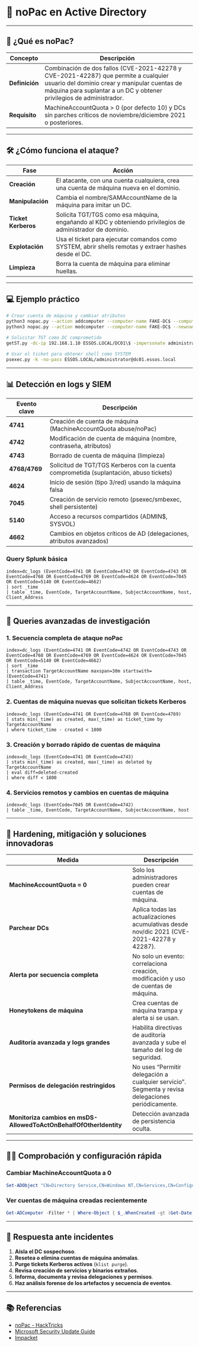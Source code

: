 # 🛑 noPac en Active Directory

---

## 📝 ¿Qué es noPac?

| Concepto      | Descripción                                                                                                      |
|---------------|-----------------------------------------------------------------------------------------------------------------|
| **Definición**| Combinación de dos fallos (CVE-2021-42278 y CVE-2021-42287) que permite a cualquier usuario del dominio crear y manipular cuentas de máquina para suplantar a un DC y obtener privilegios de administrador. |
| **Requisito** | MachineAccountQuota > 0 (por defecto 10) y DCs sin parches críticos de noviembre/diciembre 2021 o posteriores.    |

---

## 🛠️ ¿Cómo funciona el ataque?

| Fase                | Acción                                                                                                 |
|---------------------|--------------------------------------------------------------------------------------------------------|
| **Creación**        | El atacante, con una cuenta cualquiera, crea una cuenta de máquina nueva en el dominio.                |
| **Manipulación**    | Cambia el nombre/SAMAccountName de la máquina para imitar un DC.                                       |
| **Ticket Kerberos** | Solicita TGT/TGS como esa máquina, engañando al KDC y obteniendo privilegios de administrador de dominio. |
| **Explotación**     | Usa el ticket para ejecutar comandos como SYSTEM, abrir shells remotas y extraer hashes desde el DC.    |
| **Limpieza**        | Borra la cuenta de máquina para eliminar huellas.                                                      |

---

## 💻 Ejemplo práctico

```bash
# Crear cuenta de máquina y cambiar atributos
python3 nopac.py --action addcomputer --computer-name FAKE-DC$ --computer-pass 'Password123!'
python3 nopac.py --action modcomputer --computer-name FAKE-DC$ --newname DC01$

# Solicitar TGT como DC comprometido
getST.py -dc-ip 192.168.1.10 ESSOS.LOCAL/DC01\$ -impersonate administrator

# Usar el ticket para obtener shell como SYSTEM
psexec.py -k -no-pass ESSOS.LOCAL/administrator@dc01.essos.local
```

---

## 📊 Detección en logs y SIEM

| Evento clave | Descripción                                                                              |
|--------------|-----------------------------------------------------------------------------------------|
| **4741**     | Creación de cuenta de máquina (MachineAccountQuota abuse/noPac)                         |
| **4742**     | Modificación de cuenta de máquina (nombre, contraseña, atributos)                       |
| **4743**     | Borrado de cuenta de máquina (limpieza)                                                 |
| **4768/4769**| Solicitud de TGT/TGS Kerberos con la cuenta comprometida (suplantación, abuso tickets)  |
| **4624**     | Inicio de sesión (tipo 3/red) usando la máquina falsa                                   |
| **7045**     | Creación de servicio remoto (psexec/smbexec, shell persistente)                         |
| **5140**     | Acceso a recursos compartidos (ADMIN$, SYSVOL)                                          |
| **4662**     | Cambios en objetos críticos de AD (delegaciones, atributos avanzados)                   |

### Query Splunk básica

```splunk
index=dc_logs (EventCode=4741 OR EventCode=4742 OR EventCode=4743 OR EventCode=4768 OR EventCode=4769 OR EventCode=4624 OR EventCode=7045 OR EventCode=5140 OR EventCode=4662)
| sort _time
| table _time, EventCode, TargetAccountName, SubjectAccountName, host, Client_Address
```

---

## 🔎 Queries avanzadas de investigación

### 1. Secuencia completa de ataque noPac

```splunk
index=dc_logs (EventCode=4741 OR EventCode=4742 OR EventCode=4743 OR EventCode=4768 OR EventCode=4769 OR EventCode=4624 OR EventCode=7045 OR EventCode=5140 OR EventCode=4662)
| sort _time
| transaction TargetAccountName maxspan=30m startswith=(EventCode=4741)
| table _time, EventCode, TargetAccountName, SubjectAccountName, host, Client_Address
```

### 2. Cuentas de máquina nuevas que solicitan tickets Kerberos

```splunk
index=dc_logs (EventCode=4741 OR EventCode=4768 OR EventCode=4769)
| stats min(_time) as created, max(_time) as ticket_time by TargetAccountName
| where ticket_time - created < 1800
```

### 3. Creación y borrado rápido de cuentas de máquina

```splunk
index=dc_logs (EventCode=4741 OR EventCode=4743)
| stats min(_time) as created, max(_time) as deleted by TargetAccountName
| eval diff=deleted-created
| where diff < 1800
```

### 4. Servicios remotos y cambios en cuentas de máquina

```splunk
index=dc_logs (EventCode=7045 OR EventCode=4742)
| table _time, EventCode, TargetAccountName, SubjectAccountName, host
```

---

## 🦾 Hardening, mitigación y soluciones innovadoras

| Medida                                  | Descripción                                                                                      |
|------------------------------------------|-------------------------------------------------------------------------------------------------|
| **MachineAccountQuota = 0**              | Solo los administradores pueden crear cuentas de máquina.                                        |
| **Parchear DCs**                         | Aplica todas las actualizaciones acumulativas desde nov/dic 2021 (CVE-2021-42278 y 42287).       |
| **Alerta por secuencia completa**        | No solo un evento: correlaciona creación, modificación y uso de cuentas de máquina.              |
| **Honeytokens de máquina**               | Crea cuentas de máquina trampa y alerta si se usan.                                              |
| **Auditoría avanzada y logs grandes**    | Habilita directivas de auditoría avanzada y sube el tamaño del log de seguridad.                 |
| **Permisos de delegación restringidos**  | No uses “Permitir delegación a cualquier servicio”. Segmenta y revisa delegaciones periódicamente.|
| **Monitoriza cambios en msDS-AllowedToActOnBehalfOfOtherIdentity** | Detección avanzada de persistencia oculta.                                     |

---

## 🧑‍💻 Comprobación y configuración rápida

### Cambiar MachineAccountQuota a 0

```powershell
Set-ADObject "CN=Directory Service,CN=Windows NT,CN=Services,CN=Configuration,DC=essos,DC=local" -Replace @{ms-DS-MachineAccountQuota=0}
```

### Ver cuentas de máquina creadas recientemente

```powershell
Get-ADComputer -Filter * | Where-Object { $_.WhenCreated -gt (Get-Date).AddDays(-7) }
```

---

## 🚨 Respuesta ante incidentes

1. **Aísla el DC sospechoso**.
2. **Resetea o elimina cuentas de máquina anómalas**.
3. **Purge tickets Kerberos activos** (`klist purge`).
4. **Revisa creación de servicios y binarios extraños**.
5. **Informa, documenta y revisa delegaciones y permisos**.
6. **Haz análisis forense de los artefactos y secuencia de eventos**.

---

## 📚 Referencias

- [noPac - HackTricks](https://book.hacktricks.xyz/windows-hardening/active-directory-methodology/privilege-escalation/nopac)
- [Microsoft Security Update Guide](https://msrc.microsoft.com/update-guide/vulnerability/CVE-2021-42278)
- [Impacket](https://github.com/fortra/impacket)
